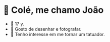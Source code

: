 # 👋 Colé, me chamo João
- 👀 17 y. 
- 🌱 Gosto de desenhar e fotografar.
- 💞️ Tenho interesse em me tornar um tatuador. 
